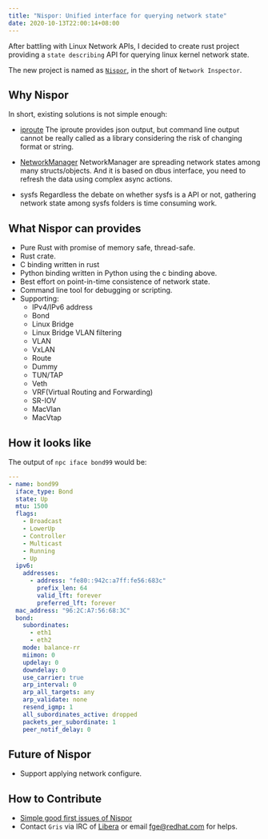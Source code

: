 ```yaml
---
title: "Nispor: Unified interface for querying network state"
date: 2020-10-13T22:00:14+08:00
---
```


After battling with Linux Network APIs, I decided to create rust project
providing a `state describing` API for querying linux kernel network state.

The new project is named as [`Nispor`][nispor_url], in the short of `Network
Inspector`.

## Why Nispor

In short, existing solutions is not simple enough:
 * [iproute][ip_route_link]
   The iproute provides json output, but command line output cannot be really
   called as a library considering the risk of changing format or string.

 * [NetworkManager][nm_link]
   NetworkManager are spreading network states among many structs/objects.
   And it is based on dbus interface, you need to refresh the data using
   complex async actions.

 * sysfs
   Regardless the debate on whether sysfs is a API or not, gathering
   network state among sysfs folders is time consuming work.

## What Nispor can provides

 * Pure Rust with promise of memory safe, thread-safe.
 * Rust crate.
 * C binding written in rust
 * Python binding written in Python using the c binding above.
 * Best effort on point-in-time consistence of network state.
 * Command line tool for debugging or scripting.
 * Supporting:
     * IPv4/IPv6 address
     * Bond
     * Linux Bridge
     * Linux Bridge VLAN filtering
     * VLAN
     * VxLAN
     * Route
     * Dummy
     * TUN/TAP
     * Veth
     * VRF(Virtual Routing and Forwarding)
     * SR-IOV
     * MacVlan
     * MacVtap

## How it looks like

The output of `npc iface bond99` would be:

```yaml
---
- name: bond99
  iface_type: Bond
  state: Up
  mtu: 1500
  flags:
    - Broadcast
    - LowerUp
    - Controller
    - Multicast
    - Running
    - Up
  ipv6:
    addresses:
      - address: "fe80::942c:a7ff:fe56:683c"
        prefix_len: 64
        valid_lft: forever
        preferred_lft: forever
  mac_address: "96:2C:A7:56:68:3C"
  bond:
    subordinates:
      - eth1
      - eth2
    mode: balance-rr
    miimon: 0
    updelay: 0
    downdelay: 0
    use_carrier: true
    arp_interval: 0
    arp_all_targets: any
    arp_validate: none
    resend_igmp: 1
    all_subordinates_active: dropped
    packets_per_subordinate: 1
    peer_notif_delay: 0
```

## Future of Nispor

 * Support applying network configure.

## How to Contribute

 * [Simple good first issues of Nispor][nispor_first_issue]
 * Contact `Gris` via IRC of [Libera][web_irc] or email <fge@redhat.com> for
   helps.

[ip_route_link]: https://git.kernel.org/pub/scm/network/iproute2/iproute2.git
[nm_link]: https://wiki.gnome.org/Projects/NetworkManager
[nispor_first_issue]: https://github.com/nispor/nispor/issues?q=is%3Aissue+is%3Aopen+label%3A%22good+first+issue%22
[web_irc]: https://web.libera.chat/
[nispor_url]: https://github.com/nispor/nispor/
